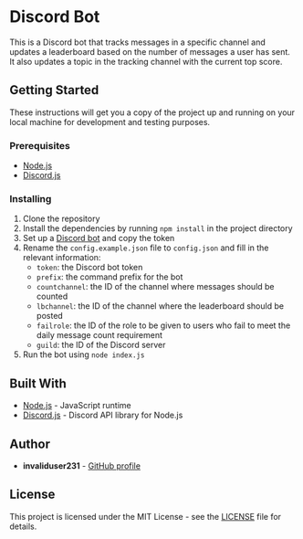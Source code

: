 # Discord Bot

This is a Discord bot that tracks messages in a specific channel and updates a leaderboard based on the number of messages a user has sent. It also updates a topic in the tracking channel with the current top score.

## Getting Started

These instructions will get you a copy of the project up and running on your local machine for development and testing purposes.

### Prerequisites

- [Node.js](https://nodejs.org/)
- [Discord.js](https://discord.js.org/)

### Installing

1. Clone the repository
2. Install the dependencies by running `npm install` in the project directory
3. Set up a [Discord bot](https://discord.com/developers/docs/intro) and copy the token
4. Rename the `config.example.json` file to `config.json` and fill in the relevant information:
   - `token`: the Discord bot token
   - `prefix`: the command prefix for the bot
   - `countchannel`: the ID of the channel where messages should be counted
   - `lbchannel`: the ID of the channel where the leaderboard should be posted
   - `failrole`: the ID of the role to be given to users who fail to meet the daily message count requirement
   - `guild`: the ID of the Discord server
5. Run the bot using `node index.js`

## Built With

- [Node.js](https://nodejs.org/) - JavaScript runtime
- [Discord.js](https://discord.js.org/) - Discord API library for Node.js

## Author

- **invaliduser231** - [GitHub profile](https://github.com/invaliduser231)

## License

This project is licensed under the MIT License - see the [LICENSE](LICENSE) file for details.
